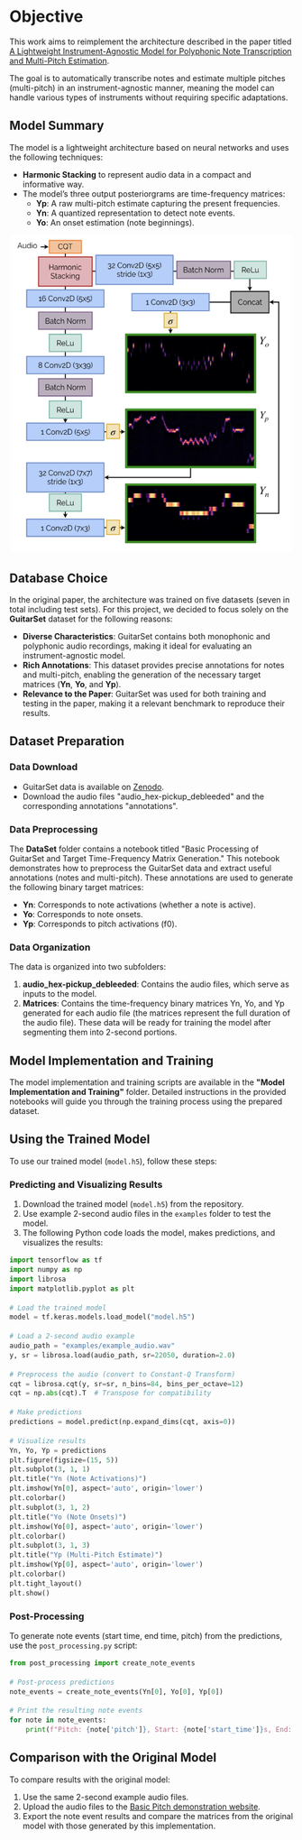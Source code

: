 # Objective

This work aims to reimplement the architecture described in the paper titled [A Lightweight Instrument-Agnostic Model for Polyphonic Note Transcription and Multi-Pitch Estimation](https://arxiv.org/abs/2203.09893).

The goal is to automatically transcribe notes and estimate multiple pitches (multi-pitch) in an instrument-agnostic manner, meaning the model can handle various types of instruments without requiring specific adaptations.

## Model Summary

The model is a lightweight architecture based on neural networks and uses the following techniques:

- **Harmonic Stacking** to represent audio data in a compact and informative way.
- The model’s three output posteriorgrams are time-frequency matrices:
  - **Yp**: A raw multi-pitch estimate capturing the present frequencies.
  - **Yn**: A quantized representation to detect note events.
  - **Yo**: An onset estimation (note beginnings).

<p align="center">
  <img src="architecture.png" alt="Architecture du Modèle" width="500">
</p>

## Database Choice

In the original paper, the architecture was trained on five datasets (seven in total including test sets). For this project, we decided to focus solely on the **GuitarSet** dataset for the following reasons:

- **Diverse Characteristics**: GuitarSet contains both monophonic and polyphonic audio recordings, making it ideal for evaluating an instrument-agnostic model.
- **Rich Annotations**: This dataset provides precise annotations for notes and multi-pitch, enabling the generation of the necessary target matrices (**Yn**, **Yo**, and **Yp**).
- **Relevance to the Paper**: GuitarSet was used for both training and testing in the paper, making it a relevant benchmark to reproduce their results.

## Dataset Preparation

### Data Download

- GuitarSet data is available on [Zenodo](https://zenodo.org/record/3371780).
- Download the audio files "audio_hex-pickup_debleeded" and the corresponding annotations "annotations".

### Data Preprocessing

The **DataSet** folder contains a notebook titled "Basic Processing of GuitarSet and Target Time-Frequency Matrix Generation." This notebook demonstrates how to preprocess the GuitarSet data and extract useful annotations (notes and multi-pitch). These annotations are used to generate the following binary target matrices:

- **Yn**: Corresponds to note activations (whether a note is active).
- **Yo**: Corresponds to note onsets.
- **Yp**: Corresponds to pitch activations (f0).

### Data Organization

The data is organized into two subfolders:
1. **audio_hex-pickup_debleeded**: Contains the audio files, which serve as inputs to the model.
2. **Matrices**: Contains the time-frequency binary matrices Yn, Yo, and Yp generated for each audio file (the matrices represent the full duration of the audio file). These data will be ready for training the model after segmenting them into 2-second portions.


## Model Implementation and Training

The model implementation and training scripts are available in the **"Model Implementation and Training"** folder. Detailed instructions in the provided notebooks will guide you through the training process using the prepared dataset.

## Using the Trained Model

To use our trained model (`model.h5`), follow these steps:

### Predicting and Visualizing Results

1. Download the trained model (`model.h5`) from the repository.
2. Use example 2-second audio files in the `examples` folder to test the model.
3. The following Python code loads the model, makes predictions, and visualizes the results:

```python
import tensorflow as tf
import numpy as np
import librosa
import matplotlib.pyplot as plt

# Load the trained model
model = tf.keras.models.load_model("model.h5")

# Load a 2-second audio example
audio_path = "examples/example_audio.wav"
y, sr = librosa.load(audio_path, sr=22050, duration=2.0)

# Preprocess the audio (convert to Constant-Q Transform)
cqt = librosa.cqt(y, sr=sr, n_bins=84, bins_per_octave=12)
cqt = np.abs(cqt).T  # Transpose for compatibility

# Make predictions
predictions = model.predict(np.expand_dims(cqt, axis=0))

# Visualize results
Yn, Yo, Yp = predictions
plt.figure(figsize=(15, 5))
plt.subplot(3, 1, 1)
plt.title("Yn (Note Activations)")
plt.imshow(Yn[0], aspect='auto', origin='lower')
plt.colorbar()
plt.subplot(3, 1, 2)
plt.title("Yo (Note Onsets)")
plt.imshow(Yo[0], aspect='auto', origin='lower')
plt.colorbar()
plt.subplot(3, 1, 3)
plt.title("Yp (Multi-Pitch Estimate)")
plt.imshow(Yp[0], aspect='auto', origin='lower')
plt.colorbar()
plt.tight_layout()
plt.show()
```

### Post-Processing

To generate note events (start time, end time, pitch) from the predictions, use the `post_processing.py` script:
```python
from post_processing import create_note_events

# Post-process predictions
note_events = create_note_events(Yn[0], Yo[0], Yp[0])

# Print the resulting note events
for note in note_events:
    print(f"Pitch: {note['pitch']}, Start: {note['start_time']}s, End: {note['end_time']}s")
```

## Comparison with the Original Model

To compare results with the original model:

1. Use the same 2-second example audio files.
2. Upload the audio files to the [Basic Pitch demonstration website](https://basicpitch.github.io/](https://basicpitch.io/)).
3. Export the note event results and compare the matrices from the original model with those generated by this implementation.
